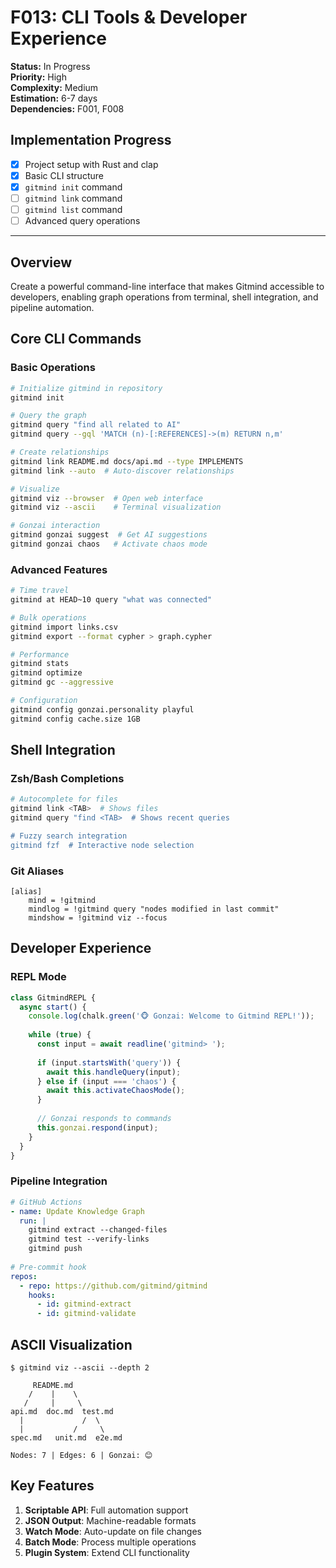 # F013: CLI Tools & Developer Experience

**Status:** In Progress  
**Priority:** High  
**Complexity:** Medium  
**Estimation:** 6-7 days  
**Dependencies:** F001, F008

## Implementation Progress

- [x] Project setup with Rust and clap
- [x] Basic CLI structure
- [x] `gitmind init` command
- [ ] `gitmind link` command
- [ ] `gitmind list` command
- [ ] Advanced query operations

---

## Overview

Create a powerful command-line interface that makes Gitmind accessible to developers, enabling graph operations from terminal, shell integration, and pipeline automation.

## Core CLI Commands

### Basic Operations
```bash
# Initialize gitmind in repository
gitmind init

# Query the graph
gitmind query "find all related to AI"
gitmind query --gql 'MATCH (n)-[:REFERENCES]->(m) RETURN n,m'

# Create relationships
gitmind link README.md docs/api.md --type IMPLEMENTS
gitmind link --auto  # Auto-discover relationships

# Visualize
gitmind viz --browser  # Open web interface
gitmind viz --ascii    # Terminal visualization

# Gonzai interaction
gitmind gonzai suggest  # Get AI suggestions
gitmind gonzai chaos   # Activate chaos mode
```

### Advanced Features
```bash
# Time travel
gitmind at HEAD~10 query "what was connected"

# Bulk operations  
gitmind import links.csv
gitmind export --format cypher > graph.cypher

# Performance
gitmind stats
gitmind optimize
gitmind gc --aggressive

# Configuration
gitmind config gonzai.personality playful
gitmind config cache.size 1GB
```

## Shell Integration

### Zsh/Bash Completions
```bash
# Autocomplete for files
gitmind link <TAB>  # Shows files
gitmind query "find <TAB>  # Shows recent queries

# Fuzzy search integration
gitmind fzf  # Interactive node selection
```

### Git Aliases
```gitconfig
[alias]
    mind = !gitmind
    mindlog = !gitmind query "nodes modified in last commit"
    mindshow = !gitmind viz --focus
```

## Developer Experience

### REPL Mode
```typescript
class GitmindREPL {
  async start() {
    console.log(chalk.green('🐵 Gonzai: Welcome to Gitmind REPL!'));
    
    while (true) {
      const input = await readline('gitmind> ');
      
      if (input.startsWith('query')) {
        await this.handleQuery(input);
      } else if (input === 'chaos') {
        await this.activateChaosMode();
      }
      
      // Gonzai responds to commands
      this.gonzai.respond(input);
    }
  }
}
```

### Pipeline Integration
```yaml
# GitHub Actions
- name: Update Knowledge Graph
  run: |
    gitmind extract --changed-files
    gitmind test --verify-links
    gitmind push
    
# Pre-commit hook
repos:
  - repo: https://github.com/gitmind/gitmind
    hooks:
      - id: gitmind-extract
      - id: gitmind-validate
```

## ASCII Visualization
```
$ gitmind viz --ascii --depth 2

     README.md
    /    |    \
   /     |     \
api.md  doc.md  test.md
  |             /  \
  |           /     \
spec.md   unit.md  e2e.md

Nodes: 7 | Edges: 6 | Gonzai: 😊
```

## Key Features

1. **Scriptable API**: Full automation support
2. **JSON Output**: Machine-readable formats
3. **Watch Mode**: Auto-update on file changes
4. **Batch Mode**: Process multiple operations
5. **Plugin System**: Extend CLI functionality